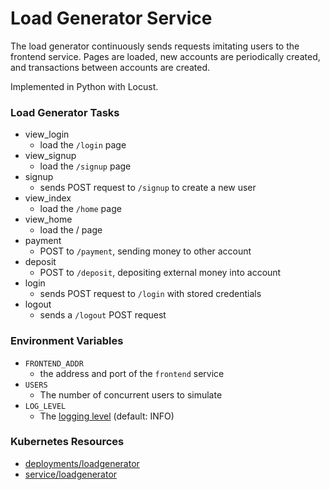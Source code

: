 # Load Generator Service

The load generator continuously sends requests imitating users to the frontend service.
Pages are loaded, new accounts are periodically created, and transactions between accounts are created.

Implemented in Python with Locust.

### Load Generator Tasks

- view_login
  - load the `/login` page
- view_signup
  - load the `/signup` page
- signup
  - sends POST request to `/signup` to create a new user
- view_index
  - load the `/home` page
- view_home
  - load the / page
- payment
  - POST to `/payment`, sending money to other account
- deposit
  - POST to `/deposit`, depositing external money into account
- login
  - sends POST request to `/login` with stored credentials
- logout
  - sends a `/logout` POST request

### Environment Variables

- `FRONTEND_ADDR`
  - the address and port of the `frontend` service
- `USERS`
  - The number of concurrent users to simulate
- `LOG_LEVEL`
  - The [logging level](https://docs.python.org/3/library/logging.html#levels) (default: INFO)

### Kubernetes Resources

- [deployments/loadgenerator](/extras/loadgenerator.yaml)
- [service/loadgenerator](/extras/loadgenerator.yaml)
